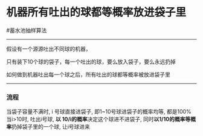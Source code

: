 # 机器所有吐出的球都等概率放进袋子里

#蓄水池抽样算法 


---

假设有一个源源吐出不同球的机器，

只有装下10个球的袋子，每一个吐出的球，要么放入袋子，要么永远扔掉

如何做到机器吐出每一个球之后，所有吐出的球都等概率被放进袋子里

---
### 流程
当袋子容量不满时, i 号球直接进袋子, 即1~10号球进袋子的概率均等, 都是100%
当i>10时, 吐出i号球, **以 10/i的概率**决定这个球进不进袋子, 
同时**以1/10的概率等概率**扔掉袋子里的一个球, 让i号球进来



